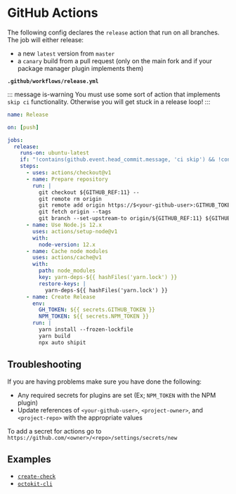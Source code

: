 # GitHub Actions

The following config declares the `release` action that run on all branches. The job will either release:

- a new `latest` version from `master`
- a `canary` build from a pull request (only on the main fork and if your package manager plugin implements them)

**`.github/workflows/release.yml`**

::: message is-warning
You must use some sort of action that implements `skip ci` functionality. Otherwise you will get stuck in a release loop!
:::

```yaml
name: Release

on: [push]

jobs:
  release:
    runs-on: ubuntu-latest
    if: "!contains(github.event.head_commit.message, 'ci skip') && !contains(github.event.head_commit.message, 'skip ci')"
    steps:
      - uses: actions/checkout@v1
      - name: Prepare repository
        run: |
          git checkout ${GITHUB_REF:11} --
          git remote rm origin
          git remote add origin https://$<your-github-user>:GITHUB_TOKEN@github.com/<project-owner>/<project-repo>
          git fetch origin --tags
          git branch --set-upstream-to origin/${GITHUB_REF:11} ${GITHUB_REF:11}
      - name: Use Node.js 12.x
        uses: actions/setup-node@v1
        with:
          node-version: 12.x
      - name: Cache node modules
        uses: actions/cache@v1
        with:
          path: node_modules
          key: yarn-deps-${{ hashFiles('yarn.lock') }}
          restore-keys: |
            yarn-deps-${{ hashFiles('yarn.lock') }}
      - name: Create Release
        env:
          GH_TOKEN: ${{ secrets.GITHUB_TOKEN }}
          NPM_TOKEN: ${{ secrets.NPM_TOKEN }}
        run: |
          yarn install --frozen-lockfile
          yarn build
          npx auto shipit
```

## Troubleshooting

If you are having problems make sure you have done the following:

- Any required secrets for plugins are set (Ex; `NPM_TOKEN` with the NPM plugin)
- Update references of `<your-github-user>`, `<project-owner>`, and `<project-repo>` with the appropriate values

To add a secret for actions go to `https://github.com/<owner>/<repo>/settings/secrets/new`

## Examples

- [`create-check`](https://github.com/hipstersmoothie/create-check/blob/master/.github/workflows/push.yml)
- [`octokit-cli`](https://github.com/hipstersmoothie/octokit-cli/blob/master/.github/workflows/push.yml)
